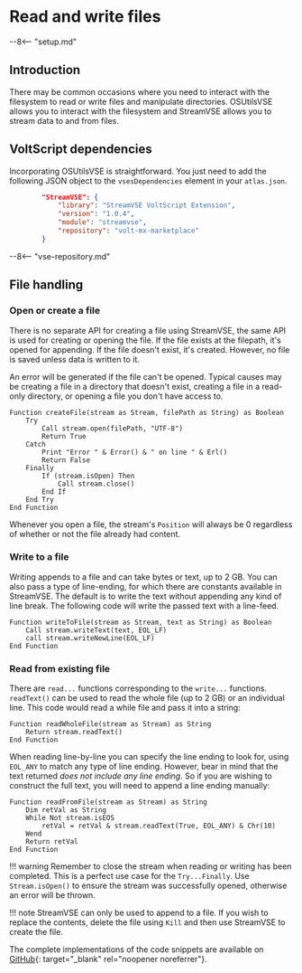 # Read and write files

--8<-- "setup.md"

## Introduction

There may be common occasions where you need to interact with the filesystem to read or write files and manipulate directories. OSUtilsVSE allows you to interact with the filesystem and StreamVSE allows you to stream data to and from files.

## VoltScript dependencies

Incorporating OSUtilsVSE is straightforward. You just need to add the following JSON object to the `vsesDependencies` element in your `atlas.json`.

```json
        "StreamVSE": {
            "library": "StreamVSE VoltScript Extension",
            "version": "1.0.4",
            "module": "streamvse",
            "repository": "volt-mx-marketplace"
        }
```

--8<-- "vse-repository.md"

## File handling

### Open or create a file

There is no separate API for creating a file using StreamVSE, the same API is used for creating or opening the file. If the file exists at the filepath, it's opened for appending. If the file doesn't exist, it's created. However, no file is saved unless data is written to it.

An error will be generated if the file can't be opened. Typical causes may be creating a file in a directory that doesn't exist, creating a file in a read-only directory, or opening a file you don't have access to.

``` voltscript
Function createFile(stream as Stream, filePath as String) as Boolean
    Try
        Call stream.open(filePath, "UTF-8")
        Return True
    Catch
        Print "Error " & Error() & " on line " & Erl()
        Return False
    Finally
        If (stream.isOpen) Then
            Call stream.close()
        End If
    End Try
End Function
```

Whenever you open a file, the stream's `Position` will always be 0 regardless of whether or not the file already had content.

### Write to a file

Writing appends to a file and can take bytes or text, up to 2 GB. You can also pass a type of line-ending, for which there are constants available in StreamVSE. The default is to write the text without appending any kind of line break. The following code will write the passed text with a line-feed.

``` voltscript
Function writeToFile(stream as Stream, text as String) as Boolean
    Call stream.writeText(text, EOL_LF)
    call stream.writeNewLine(EOL_LF)
End Function
```

### Read from existing file

There are `read...` functions corresponding to the `write...` functions. `readText()` can be used to read the whole file (up to 2 GB) or an individual line. This code would read a while file and pass it into a string:

``` voltscript
Function readWholeFile(stream as Stream) as String
    Return stream.readText()
End Function
```

When reading line-by-line you can specify the line ending to look for, using `EOL_ANY` to match any type of line ending. However, bear in mind that the text returned *does not include any line ending*. So if you are wishing to construct the full text, you will need to append a line ending manually:

``` voltscript
Function readFromFile(stream as Stream) as String
    Dim retVal as String
    While Not stream.isEOS
        retVal = retVal & stream.readText(True, EOL_ANY) & Chr(10)
    Wend
    Return retVal
End Function
```

!!! warning
    Remember to close the stream when reading or writing has been completed. This is a perfect use case for the `Try...Finally`. Use `Stream.isOpen()` to ensure the stream was successfully opened, otherwise an error will be thrown.

!!! note
    StreamVSE can only be used to append to a file. If you wish to replace the contents, delete the file using `Kill` and then use StreamVSE to create the file.

The complete implementations of the code snippets are available on [GitHub](https://github.com/HCL-TECH-SOFTWARE/voltscript-samples/tree/main/samples/platform){: target="_blank" rel="noopener noreferrer"}.